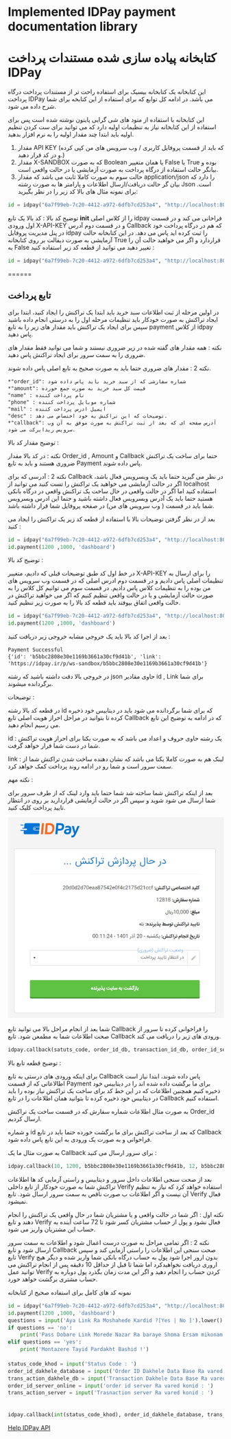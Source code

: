 # Implemented IDPay payment documentation library
# کتابخانه پیاده سازی شده مستندات پرداخت IDPay
این کتابخانه یک کتابخانه بیسیک برای استفاده راحت تر از مستندات پرداخت درگاه پرداخت IDPay می باشد. در ادامه کل توابع که برای استفاده از این کتابخه برای شما شرح داده می شود.

این کتابخانه با استفاده از متود های شی گرایی پایتون نوشته شده است پس برای استفاده از این کتابخانه نیاز به تنظیمات اولیه دارد که می توانید برای ست کردن تنظیم اولیه باید ابتدا چند مقدار اولیه را به نرم افزار بدهید.

1. مقدار API KEY (که باید از قسمت پروفایل کاربری / وب سرویس های من کپی کرده و در کد قرار دهید.)
2. مقدار X-SANDBOX که به صورت Boolean یا همان متغییر False یا True بوده و بیانگر حالت استفاده از درگاه پرداخت به صورت آزمایشی یا در حالت واقعی است.
3. حالت سوم به صورت کاملا ثابت می باشد که مقدار application/json را دارد که بیان گر حالت دریافت/ارسال اطلاعات و پارامتر ها به صورت رشته Json است. 
برای نمونه مثال های بالا کد زیر را در نظر بگیرید:
```python
id = idpay("6a7f99eb-7c20-4412-a972-6dfb7cd253a4", "http://localhost:8000/")
```
توضیح کد بالا :
کد بالا یک تابع __init__ را از کلاس اصلی idpay فراخانی می کند و در قسمت اول ورودی X-API-KEY و در قسمت دوم آدرس Callback که هم در درگاه پرداخت خود در پنل مدیریت پروفایل idpay را ثبت کرده اید پاس می دهد.
در این کتابخانه حالت آزمایشی به صورت دیفالت بر روی کتابخانه True قراردارد و اگر می خواهید حالت آن را به False تغییر دهید می توانید از قطعه کد زیر استفاده کنید :
```python
id = idpay("6a7f99eb-7c20-4412-a972-6dfb7cd253a4", "http://localhost:8000/", sandbox = False)
```
======
## تابع پرداخت
در اولین مرحله از ثبت اطلاعات سبد خرید باید ابتدا یک تراکنش را ایجاد کنید، ابتدا برای ایجاد تراکنش به صورت خودکار باید تنظیمات مرحله اول را به درستی انجام داده باشید سپس برای ایجاد یک تراکنش باید مقدار های زیر را به تابع payment از کلاس idpay پاس دهید.

نکته : همه مقدار های گفته شده در زیر ضروری نیستند و شما می توانید فقط مقدار های ضروری را به سمت سرور برای ایجاد تراکنش پاس دهید.

نکته 2 : مقدار های ضروری حتما باید به صورت صحیح به تابع اصلی پاس داده شوند.
```
*"order_id": شماره سفارشی که از سبد خرید باید پاس داده شود
*"amount": قیمت کل سبد خرید به صورت جمع خورده
"name" : نام پرداخت کننده
"phone" : شماره موبایل پرداخت کننده 
"mail" : ایمیل ادرس پرداخت کننده
"desc" : توضیحات که این تراکنش به خود اختصاص می دهد.
*"callback": آدرس صفحه ای که بعد از ثبت تراکنش به صورت موفق به آن وب سرویس ریدایرکت می شود.
```
توضیح مقدار کد بالا :

نکته : در کد بالا مقدار Order_id , Amount  و Callback حتما برای ساخت یک تراکنش ضروری هستند و باید به تابع Payment پاس داده شوند.


نکته 2 : آدرسی که برای Callback در نظر می گیرید حتما باید یک وبسرویس فعال باشد، اگر در حالت آزمایشی می خواهید یک تراکنش را تست کنید می توانید از localhost استفاده کنید اما اگر در حالت واقعی در حال ساخت یک تراکنش واقعی در درگاه بانکی هستید حتما باید یک آدرس وبسرویس فعال داشته باشید و حتما این ادرس وبسرویس شما باید در قسمت ( وب سرویس های من) در صفحه پروفایل شما قرار داشته باشد. 


بعد از در نظر گرفتن توضیحات بالا با استفاده از قطعه کد زیر یک تراکنش را ایجاد می کنید :

```python
id = idpay("6a7f99eb-7c20-4412-a972-6dfb7cd253a4", "http://localhost:8000/")
id.payment(1200 ,1000, 'dashboard')
```

توضیح کد بالا :

در خط اول کد طبق توضیحات قبلی که دادیم، متغییر X-API-KEY را برای ارسال به تنظیمات اصلی پاس دادیم و در قسمت دوم ادرس اصلی که در قسمت وب سرویس های من بوده را به تنظیمات کلاس پاس دادیم. در قسمت سوم می توانیم کل کلاس را به صورت حالت آزمایشی و یا در حالت واقعی تنظیم کنیم که اگر می خواهید تراکنش در حالت واقعی اتفاق بیوفتد باید قطعه کد بالا را به صورت زیر تنظیم کنید.

```python
id = idpay("6a7f99eb-7c20-4412-a972-6dfb7cd253a4", "http://localhost:8000/", sandbox = False)
id.payment(1200 ,1000, 'dashboard')
```

بعد از اجرا کد بالا باید یک خروجی مشابه خروجی زیر دریافت کنید :
```
Payment Successful
{'id': 'b5bbc2808e30e1169b3661a30cf9d41b', 'link': 'https://idpay.ir/p/ws-sandbox/b5bbc2808e30e1169b3661a30cf9d41b'}
```

در خروجی بالا دقت داشته باشید که رشته json حاوی مقادیر id , Link برای شما برگردانده میشوند.

توضیحات : 

در قطعه کد بالا رشته id که برای شما برگردانده می شود باید در دیتابیس خود ذخیره کرده تا بتوانید در مراحل احراز هویت اصلی تابع Callback که در ادامه به توضیح این تابع می رسیم انجام دهید.

id : یک رشته حاوی حروف و اعداد می باشد که به صورت یکتا برای احراز هویت تراکنش شما در دست شما قرار خواهد گرفت.

link : لینک هم به صورت کاملا یکتا می باشد که نشان دهنده ساخت شدن تراکنش شما از سمت سرور است و شما رو در ادامه روند پرداخت کمک خواهد کرد.

نکته مهم :

بعد از اینکه تراکنش شما ساخته شد شما حتما باید وارد لینک که از طرف سرور برای شما ارسال می شود شوید و سپس اگر در حالت آزمایشی قراردارید بر روی در انتظار تایید پرداخت کلیک کنید.


![alt text](https://raw.githubusercontent.com/Pythoniha/IDPay-Basic/main/screen/idpay.jpg "Logo Title Text 1")

شما بعد از انجام مراحل بالا می توانید تابع Callback را فراخوانی کرده تا سرور از صحت اطلاعات شما به مطمعن شود. تابع Callback ورودی های زیر را دریافت می کند.

```python
idpay.callback(satuts_code, order_id_db, transaction_id_db, order_id_server, id_server)
```

توضیح قطعه تابع بالا :

برای اینکه ورودی های درستی به تابع Callback پاس داده شوند، ابتدا نیاز است اطالاعاتی که از قسمت Payment برای ما برگشت داده شده اند را در دیتابیس خود ذخیره کنیم همچنین اطلاعات که در این خط کد برای ساخت یک تراکنش نیاز بوده را باید در دیتابیس خود ذخیره کرده تا بتوانید همان اطلاعات را در تابع Callback استفاده کنیم.

به صورت مثال اطلاعات شماره سفارش که در قسمت ساخت یک تراکنش Order_id ارسال کردیم.

و شماره id که بعد از ساخت تراکنش برای ما برگشت خورده حتما باید در تابع Callback فراخوانی و به صورت یک ورودی به این تابع پاس داده شود.

به صورت مثال ما یک Callback برای سرور ارسال می کنید :

```python
idpay.callback(10, 1200, b5bbc2808e30e1169b3661a30cf9d41b, 12, b5bbc2808e30e1169b3661a30cf9d41b)
```
بعد از صحت سنجی اطلاعات داخل سرور و دیتابیس و راستی آزمایی کد ها اطلاعات تراکنش شما به صورت خودکار از تابع داخلی Verify استفاده خواهد کرد که نیاز به تنظیم آن نیست و اگر اطلاعات ب صورت ناقص به سمت سرور ارسال شود. تابع Verify فعال نمیشود.

نکته اول : اگر شما در حالت واقعی و یا مشتریان شما در حال واقعی یک تراکنش را انجام دهند و تابع Verify فعال نشود و پول از حساب مشتریان کسر شود تا 72 ساعت آینده به حساب این مشتریان واریز می شود.

نکته 2 : اگر تمامی مراحل به صورت درست اعمال شود و اطلاعات به سمت سرور ارسال شود و تابع Callback صحت سنجی این اطلاعات را راستی آزمایی کند و سپس تابع Verify بدون ارور اجرا شود پول به حساب درگاه بانکی شما واریز شده و دیگر هیچ اروری دریافت نخواهیدکرد اما شما تا قبل از حداقل 10 دقیقه پس از انجام تراکنش می توانید عمل Verify کردن حساب را انجام دهید و اگر این مدت زمان بگذرد پول دوباره به حساب مشتری برگشت خواهد خورد.


نمونه کد های کامل برای استفاده صحیح از کتابخانه

```python
id = idpay("6a7f99eb-7c20-4412-a972-6dfb7cd253a4", "http://localhost:8000/")
id.payment(1200 ,1000, 'dashboard')
questions = input('Aya Link Ra Moshahede Kardid ?[Yes | No ]').lower()
if questions == 'no':
    print('Pass Dobare Link Morede Nazar Ra baraye Shoma Ersam mikonam Ta Pardakht Ra anjam dahid !')
elif questions == 'yes':
    print('Montazere Tayid Pardakht Bashid !')

status_code_khod = input('Status Code : ')
order_id_dakhele_database = input('Order ID Dakhele Data Base Ra vared konid : ')
trans_action_dakhele_db = input('Transaction Dakhele Data Base Ra vared konid : ')
order_id_server_online = input('order id server Ra vared konid : ')
trans_action_server = input('Trasnaction server Ra vared konid : ')


idpay.callback(int(status_code_khod), order_id_dakhele_database, trans_action_dakhele_db, order_id_server_online, trans_action_server)
```



[Help IDPay API](https://idpay.ir/web-service/v1.1/)
